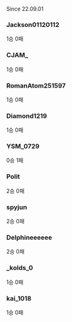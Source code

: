 Since 22.09.01

### Jackson01120112
1승 0패
### CJAM_
1승 0패
### RomanAtom251597
1승 0패
### Diamond1219 
1승 0패
### YSM_0729
0승 1패
### Polit
2승 0패
### spyjun
2승 0패
### Delphineeeeee
2승 0패
### _kolds_0
1승 0패
### kai_1018
1승 0패
